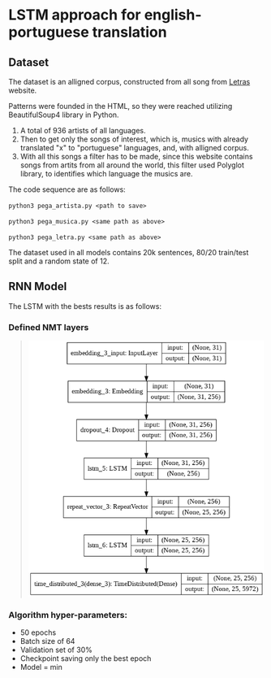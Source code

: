 # LSTM approach for english-portuguese translation

## Dataset

The dataset is an alligned corpus, constructed from all song from [Letras](https://www.letras.mus.br/) website.

Patterns were founded in the HTML, so they were reached utilizing BeautifulSoup4 library in Python.


1. A total of 936 artists of all languages.
2. Then to get only the songs of interest, which is, musics with already translated "x" to "portuguese" languages, and, with alligned corpus.
3. With all this songs a filter has to be made, since this website contains songs from artits from all around the world, this filter used Polyglot library, to identifies which language the musics are.

The code sequence are as follows:

`python3 pega_artista.py <path to save>`

`python3 pega_musica.py <same path as above>`

`python3 pega_letra.py <same path as above>`


The dataset used in all models contains 20k sentences, 80/20 train/test split and a random state of 12.


## RNN Model

The LSTM with the bests results is as follows:

### Defined NMT layers
> ![NMT Layers](https://github.com/vaaaltin/PLN/blob/master/Trabalho_2/model1.png)


### Algorithm hyper-parameters:
* 50 epochs
* Batch size of 64
* Validation set of 30%
* Checkpoint saving only the best epoch
* Model = min
